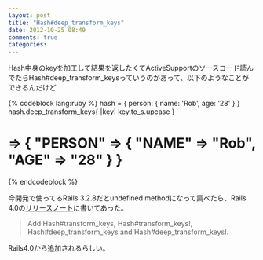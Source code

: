 ```yaml
---
layout: post
title: "Hash#deep_transform_keys"
date: 2012-10-25 08:49
comments: true
categories:
---
```


Hash中身のkeyを加工して結果を返したくてActiveSupportのソースコード読んでたらHash#deep_transform_keysっていうのがあって、以下のようなことができるんだけど

{% codeblock lang:ruby %}
  hash = { person: { name: 'Rob', age: '28' } }
  hash.deep_transform_keys{ |key| key.to_s.upcase }
  # => { "PERSON" => { "NAME" => "Rob", "AGE" => "28" } }
{% endcodeblock %}

今開発で使ってるRails 3.2.8だとundefined methodになって調べたら、Rails 4.0の[リリースノート](http://edgeguides.rubyonrails.org/4_0_release_notes.html)に書いてあった。

> Add Hash#transform_keys, Hash#transform_keys!, Hash#deep_transform_keys and Hash#deep_transform_keys!.

Rails4.0から追加されるらしい。
